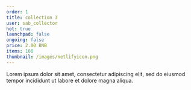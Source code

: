 ```yaml
---
order: 1
title: collection 3
user: sab_collector
hot: true
launchpad: false
ongoing: false
price: 2.00 BNB
items: 100
thumbnail: /images/netlifyicon.png
---
```

Lorem ipsum dolor sit amet, consectetur adipiscing elit, sed do eiusmod tempor incididunt ut labore et dolore magna aliqua.